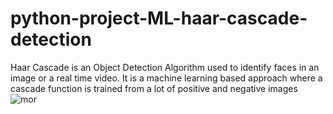 
# python-project-ML-haar-cascade-detection
Haar Cascade is an Object Detection Algorithm used to identify faces in an image or a real time video. It is a machine learning based approach where a cascade function is trained from a lot of positive and negative images
![mor](https://user-images.githubusercontent.com/40873969/214930216-282bb868-dbe6-4d07-b100-c049c300dcf9.PNG)
